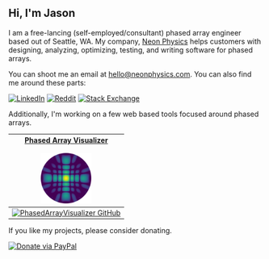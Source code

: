 ## Hi, I'm Jason

I am a free-lancing (self-employed/consultant) phased array engineer based out of Seattle, WA. My company, [Neon Physics](http://neonphysics.com) helps customers with designing, analyzing, optimizing, testing, and writing software for phased arrays.

You can shoot me an email at [hello@neonphysics.com](mailto:hello@neonphysics.com). You can also find me around these parts:

[![LinkedIn](https://img.shields.io/badge/LinkedIn-Jason_Leo_Durbin-0a66c2)](https://www.linkedin.com/in/jasondurbin/)
[![Reddit](https://img.shields.io/badge/Reddit-NeonPhysics-FF4500?logo=reddit)](https://www.reddit.com/user/NeonPhysics/)
[![Stack Exchange](https://img.shields.io/badge/Stack_Exchange-Jason_Durbin-1E5397?logo=StackExchange)](https://electronics.stackexchange.com/users/278850/jason-durbin)

Additionally, I'm working on a few web based tools focused around phased arrays.

| [Phased Array Visualizer](https://jasondurbin.github.io/PhasedArrayVisualizer/) <br> <br> [<img src="https://github.com/jasondurbin/PhasedArrayVisualizer/blob/main/assets/favicon.png" width="100" />](https://jasondurbin.github.io/PhasedArrayVisualizer/) |
| --- |
| [![PhasedArrayVisualizer GitHub](https://img.shields.io/badge/GitHub-PhasedArrayVisualizer-181717?logo=GitHub)](https://github.com/jasondurbin/PhasedArrayVisualizer) |

If you like my projects, please consider donating.

[![Donate via PayPal](https://img.shields.io/badge/PayPal-Donate-fa448c?logo=paypal&style=for-the-badge)](https://www.paypal.com/donate?business=D7S3JKRAAKUNQ&no_recurring=0&currency_code=USD)

